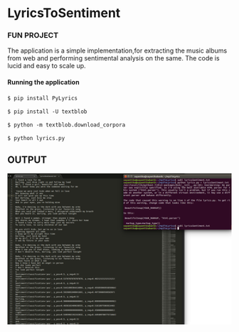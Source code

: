 LyricsToSentiment
===================
### FUN PROJECT
The application is a simple implementation,for extracting the music albums from web and performing sentimental 
analysis on the same. The code is lucid and easy to scale up.

#### Running the application
```fancy
$ pip install PyLyrics
```
```fancy
$ pip install -U textblob
```
```fancy
$ python -m textblob.download_corpora
```
```fancy
$ python lyrics.py
```
## OUTPUT 

<img src="https://github.com/sayantikabanik/LyricsToSentiment/blob/master/lyrics.png" alt="loading" />
